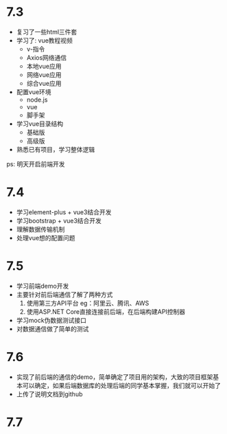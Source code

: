 # 7.3

- 复习了一些html三件套
- 学习了: vue教程视频
  - v-指令
  - Axios网络通信
  - 本地vue应用
  - 网络vue应用
  - 综合vue应用
- 配置vue环境
  - node.js
  - vue
  - 脚手架
- 学习vue目录结构
  - 基础版
  - 高级版
- 熟悉已有项目，学习整体逻辑

ps: 明天开启前端开发







# 7.4

* 学习element-plus + vue3结合开发
* 学习bootstrap + vue3结合开发
* 理解数据传输机制
* 处理vue想的配置问题





# 7.5
* 学习前端demo开发
* 主要针对前后端通信了解了两种方式
  1. 使用第三方API平台 eg：阿里云、腾讯、AWS
  2. 使用ASP.NET Core直接连接前后端，在后端构建API控制器
* 学习mock伪数据测试接口
* 对数据通信做了简单的测试





# 7.6
* 实现了前后端的通信的demo，简单确定了项目用的架构，大致的项目框架基本可以确定，如果后端数据库的处理后端的同学基本掌握，我们就可以开始了
* 上传了说明文档到github






# 7.7